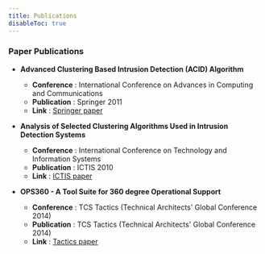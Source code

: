 ```yaml
---
title: Publications
disableToc: true
---
```


### Paper Publications

- **Advanced Clustering Based Intrusion Detection (ACID) Algorithm**

    -   **Conference**  : International Conference on Advances in Computing and Communications
    -   **Publication** : Springer 2011
    -   **Link**        : [Springer paper](https://link.springer.com/chapter/10.1007/978-3-642-22720-2_4)

- **Analysis of Selected Clustering Algorithms Used in Intrusion Detection Systems**

    -   **Conference**  : International Conference on Technology and Information Systems
    -   **Publication** : ICTIS 2010
    -   **Link**    : [ICTIS paper](https://www.researchgate.net/publication/282506524_Analysis_of_Selected_Clustering_Algorithms_Used_in_Intrusion_Detection_Systems)

- **OPS360 - A Tool Suite for 360 degree Operational Support**

    -   **Conference**  : TCS Tactics (Technical Architects' Global Conference 2014)
    -   **Publication** : TCS Tactics (Technical Architects' Global Conference 2014)
    -   **Link**    : [Tactics paper](https://www.researchgate.net/publication/282506435_OPS360_-_A_Tool_Suite_for_360_degree_Operational_Support)
